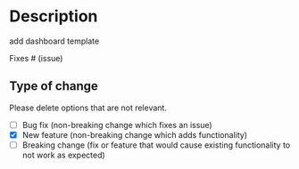 # Description
add dashboard template

Fixes # (issue)

## Type of change

Please delete options that are not relevant.

- [ ] Bug fix (non-breaking change which fixes an issue)
- [x] New feature (non-breaking change which adds functionality)
- [ ] Breaking change (fix or feature that would cause existing functionality to not work as expected)
